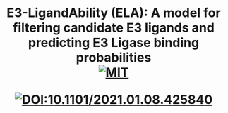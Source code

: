 <p align="center">

<h1 align="center">
  E3-LigandAbility (ELA): A model for filtering candidate E3 ligands and predicting E3 Ligase binding probabilities
  <br/>
    <a href="https://github.com/Fraunhofer-ITMP/PET/blob/master/LICENSE">
        <img src="https://img.shields.io/pypi/l/PEMT" alt="MIT">
    </a> 
  
  [![DOI:10.1101/2021.01.08.425840](http://img.shields.io/badge/DOI-10.1101/2021.01.08.425840-B31B1B.svg)](https://doi.org/10.1101/2023.08.10.552794)
 
</h1>


